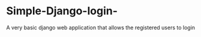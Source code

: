 # Simple-Django-login-
 
 A very basic django web application that allows the registered users to login
 
